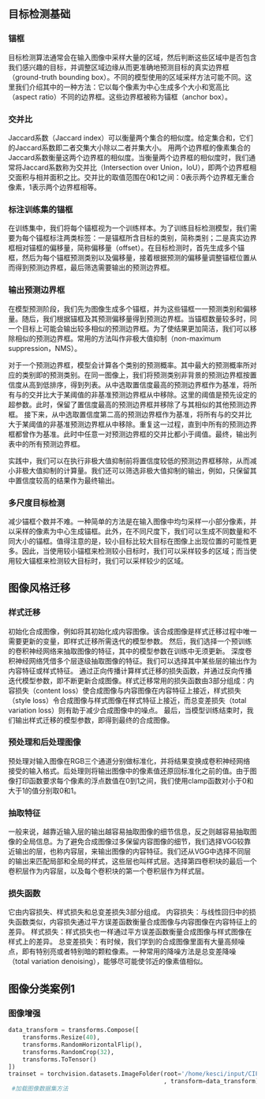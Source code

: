 ## 目标检测基础

### 锚框

目标检测算法通常会在输入图像中采样大量的区域，然后判断这些区域中是否包含我们感兴趣的目标，并调整区域边缘从而更准确地预测目标的真实边界框（ground-truth bounding box）。不同的模型使用的区域采样方法可能不同。这里我们介绍其中的一种方法：它以每个像素为中心生成多个大小和宽高比（aspect ratio）不同的边界框。这些边界框被称为锚框（anchor box）。

### 交并比

Jaccard系数（Jaccard index）可以衡量两个集合的相似度。给定集合和，它们的Jaccard系数即二者交集大小除以二者并集大小。
用两个边界框的像素集合的Jaccard系数衡量这两个边界框的相似度。当衡量两个边界框的相似度时，我们通常将Jaccard系数称为交并比（Intersection over Union，IoU），即两个边界框相交面积与相并面积之比。交并比的取值范围在0和1之间：0表示两个边界框无重合像素，1表示两个边界框相等。

### 标注训练集的锚框

在训练集中，我们将每个锚框视为一个训练样本。为了训练目标检测模型，我们需要为每个锚框标注两类标签：一是锚框所含目标的类别，简称类别；二是真实边界框相对锚框的偏移量，简称偏移量（offset）。在目标检测时，首先生成多个锚框，然后为每个锚框预测类别以及偏移量，接着根据预测的偏移量调整锚框位置从而得到预测边界框，最后筛选需要输出的预测边界框。

### 输出预测边界框

在模型预测阶段，我们先为图像生成多个锚框，并为这些锚框一一预测类别和偏移量。随后，我们根据锚框及其预测偏移量得到预测边界框。当锚框数量较多时，同一个目标上可能会输出较多相似的预测边界框。为了使结果更加简洁，我们可以移除相似的预测边界框。常用的方法叫作非极大值抑制（non-maximum suppression，NMS）。

对于一个预测边界框，模型会计算各个类别的预测概率。其中最大的预测概率所对应的类别即的预测类别。在同一图像上，我们将预测类别非背景的预测边界框按置信度从高到低排序，得到列表。从中选取置信度最高的预测边界框作为基准，将所有与的交并比大于某阈值的非基准预测边界框从中移除。这里的阈值是预先设定的超参数。此时，保留了置信度最高的预测边界框并移除了与其相似的其他预测边界框。 接下来，从中选取置信度第二高的预测边界框作为基准，将所有与的交并比大于某阈值的非基准预测边界框从中移除。重复这一过程，直到中所有的预测边界框都曾作为基准。此时中任意一对预测边界框的交并比都小于阈值。最终，输出列表中的所有预测边界框。

实践中，我们可以在执行非极大值抑制前将置信度较低的预测边界框移除，从而减小非极大值抑制的计算量。我们还可以筛选非极大值抑制的输出，例如，只保留其中置信度较高的结果作为最终输出。

### 多尺度目标检测

减少锚框个数并不难。一种简单的方法是在输入图像中均匀采样一小部分像素，并以采样的像素为中心生成锚框。此外，在不同尺度下，我们可以生成不同数量和不同大小的锚框。值得注意的是，较小目标比较大目标在图像上出现位置的可能性更多。因此，当使用较小锚框来检测较小目标时，我们可以采样较多的区域；而当使用较大锚框来检测较大目标时，我们可以采样较少的区域。

## 图像风格迁移

### 样式迁移

初始化合成图像，例如将其初始化成内容图像。该合成图像是样式迁移过程中唯一需要更新的变量，即样式迁移所需迭代的模型参数。
然后，我们选择一个预训练的卷积神经网络来抽取图像的特征，其中的模型参数在训练中无须更新。
深度卷积神经网络凭借多个层逐级抽取图像的特征。我们可以选择其中某些层的输出作为内容特征或样式特征。
通过正向传播计算样式迁移的损失函数，并通过反向传播迭代模型参数，即不断更新合成图像。样式迁移常用的损失函数由3部分组成：内容损失（content loss）使合成图像与内容图像在内容特征上接近，样式损失（style loss）令合成图像与样式图像在样式特征上接近，而总变差损失（total variation loss）则有助于减少合成图像中的噪点。
最后，当模型训练结束时，我们输出样式迁移的模型参数，即得到最终的合成图像。

### 预处理和后处理图像

预处理对输入图像在RGB三个通道分别做标准化，并将结果变换成卷积神经网络接受的输入格式。后处理则将输出图像中的像素值还原回标准化之前的值。由于图像打印函数要求每个像素的浮点数值在0到1之间，我们使用clamp函数对小于0和大于1的值分别取0和1。

### 抽取特征

一般来说，越靠近输入层的输出越容易抽取图像的细节信息，反之则越容易抽取图像的全局信息。为了避免合成图像过多保留内容图像的细节，我们选择VGG较靠近输出的层，也称内容层，来输出图像的内容特征。我们还从VGG中选择不同层的输出来匹配局部和全局的样式，这些层也叫样式层。选择第四卷积块的最后一个卷积层作为内容层，以及每个卷积块的第一个卷积层作为样式层。

### 损失函数

它由内容损失、样式损失和总变差损失3部分组成。
内容损失：与线性回归中的损失函数类似，内容损失通过平方误差函数衡量合成图像与内容图像在内容特征上的差异。
样式损失：样式损失也一样通过平方误差函数衡量合成图像与样式图像在样式上的差异。
总变差损失：有时候，我们学到的合成图像里面有大量高频噪点，即有特别亮或者特别暗的颗粒像素。一种常用的降噪方法是总变差降噪（total variation denoising），能够尽可能使邻近的像素值相似。

## 图像分类案例1

### 图像增强

```python
data_transform = transforms.Compose([
    transforms.Resize(40),
    transforms.RandomHorizontalFlip(),
    transforms.RandomCrop(32),
    transforms.ToTensor()
])
trainset = torchvision.datasets.ImageFolder(root='/home/kesci/input/CIFAR102891/cifar-10/train'
                                            , transform=data_transform)
 #加载图像数据集方法
```


